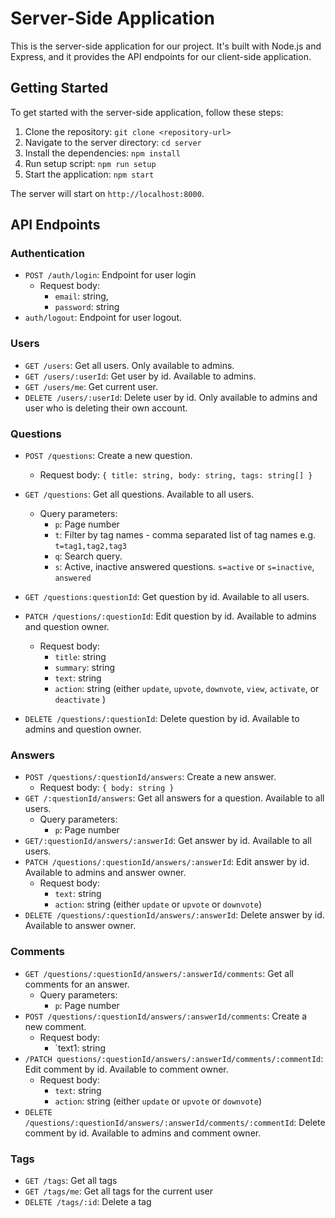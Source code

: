# Server-Side Application

This is the server-side application for our project. It's built with Node.js and Express, and it
provides the API endpoints for our client-side application.

## Getting Started

To get started with the server-side application, follow these steps:

1. Clone the repository: `git clone <repository-url>`
2. Navigate to the server directory: `cd server`
3. Install the dependencies: `npm install`
4. Run setup script: `npm run setup`
5. Start the application: `npm start`

The server will start on `http://localhost:8000`.

## API Endpoints

### Authentication

- `POST /auth/login`: Endpoint for user login
  - Request body:
    - `email`: string,
    - `password`: string
- `auth/logout`: Endpoint for user logout.

### Users

- `GET /users`: Get all users. Only available to admins.
- `GET /users/:userId`: Get user by id. Available to admins.
- `GET /users/me`: Get current user.
- `DELETE /users/:userId`: Delete user by id. Only available to admins and user who is deleting
  their own account.

### Questions

- `POST /questions`: Create a new question.
  - Request body: `{ title: string, body: string, tags: string[] }`
- `GET /questions`: Get all questions. Available to all users.
  - Query parameters:
    - `p`: Page number
    - `t`: Filter by tag names - comma separated list of tag names e.g. `t=tag1,tag2,tag3`
    - `q`: Search query.
    - `s`: Active, inactive answered questions. `s=active` or `s=inactive`, `answered`
- `GET /questions:questionId`: Get question by id. Available to all users.
- `PATCH /questions/:questionId`: Edit question by id. Available to admins and question owner.

  - Request body:
    - `title`: string
    - `summary`: string
    - `text`: string
    - `action`: string (either `update`, `upvote`, `downvote`, `view`, `activate`, or `deactivate` )

- `DELETE /questions/:questionId`: Delete question by id. Available to admins and question owner.

### Answers

- `POST /questions/:questionId/answers`: Create a new answer.
  - Request body: `{ body: string }`
- `GET /:questionId/answers`: Get all answers for a question. Available to all users.
  - Query parameters:
    - `p`: Page number
- `GET/:questionId/answers/:answerId`: Get answer by id. Available to all users.
- `PATCH /questions/:questionId/answers/:answerId`: Edit answer by id. Available to admins and
  answer owner.
  - Request body:
    - `text`: string
    - `action`: string (either `update` or `upvote` or `downvote`)
- `DELETE /questions/:questionId/answers/:answerId`: Delete answer by id. Available to answer owner.

### Comments

- `GET /questions/:questionId/answers/:answerId/comments`: Get all comments for an answer.
  - Query parameters:
    - `p`: Page number
- `POST /questions/:questionId/answers/:answerId/comments`: Create a new comment.
  - Request body:
    - `text1: string
- `/PATCH questions/:questionId/answers/:answerId/comments/:commentId`: Edit comment by id.
  Available to comment owner.
  - Request body:
    - `text`: string
    - `action`: string (either `update` or `upvote` or `downvote`)
- `DELETE /questions/:questionId/answers/:answerId/comments/:commentId`: Delete comment by id.
  Available to admins and comment owner.

### Tags

- `GET /tags`: Get all tags
- `GET /tags/me`: Get all tags for the current user
- `DELETE /tags/:id`: Delete a tag
